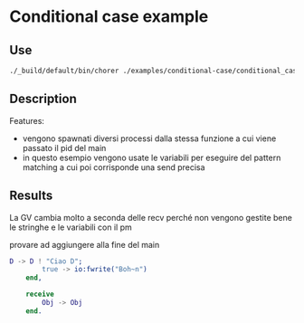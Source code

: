 # Conditional case example

## Use

```bash
./_build/default/bin/chorer ./examples/conditional-case/conditional_case.erl main0 ./examples/conditional-case
```

## Description

Features:

- vengono spawnati diversi processi dalla stessa funzione a cui viene passato il pid del main
- in questo esempio vengono usate le variabili per eseguire del pattern matching a cui poi corrisponde una send precisa

## Results

La GV cambia molto a seconda delle recv perché non vengono gestite bene le stringhe e le variabili con il pm

provare ad aggiungere alla fine del main

```erlang
D -> D ! "Ciao D";
        true -> io:fwrite("Boh~n")
    end,

    receive
        Obj -> Obj
    end.
```
